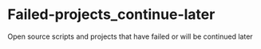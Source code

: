 # Failed-projects_continue-later
Open source scripts and projects that have failed or will be continued later
